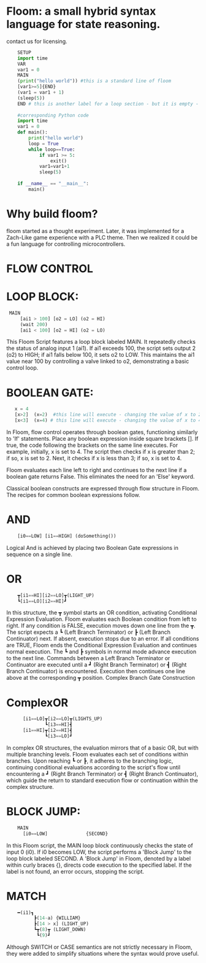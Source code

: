 # Floom: a small hybrid syntax language for state reasoning.

contact us for licensing.
```python
    SETUP
    import time
    VAR
    var1 = 0
    MAIN
    (print("hello world")) #this is a standard line of floom
    [var1>=5]{END}
    (var1 = var1 + 1)
    (sleep(5))
    END # this is another label for a loop section - but it is empty - so we exit.
    
    #corresponding Python code
    import time
    var1 = 0
    def main():
    	print("hello world")
    	loop = True
        while loop==True:
        	if var1 >= 5:
        		exit()
        	var1=var1+1
        	sleep(5)
    
    if __name__ == "__main__":
        main()
```

# Why build floom? 
floom started as a thought experiment. 
Later, it was implemented for a Zach-Like game experience with a PLC theme.
Then we realized it could be a fun language for controlling microcontrollers.

# FLOW CONTROL
# LOOP BLOCK:
   ```python
    MAIN
        [ai1 > 100] [o2 = LO] (o2 = HI)
        (wait 200)
        [ai1 < 100] [o2 = HI] (o2 = LO)
```

This Floom Script features a loop block labeled MAIN. It repeatedly checks the status of analog input 1 (ai1). If ai1 exceeds 100, the script sets output 2 (o2) to HIGH; if ai1 falls below 100, it sets o2 to LOW. This maintains the ai1 value near 100 by controlling a valve linked to o2, demonstrating a basic control loop.


# BOOLEAN GATE:
 ```python   
    x = 4
    [x>2]  (x=2)  #this line will execute - changing the value of x to 2.
    [x<3]  (x=4) # this line will execute - changing the value of x to 4.
```

In Floom, flow control operates through boolean gates, functioning similarly to 'If' statements. Place any boolean expression inside square brackets []. If true, the code following the brackets on the same line executes. For example, initially, x is set to 4. The script then checks if x is greater than 2; if so, x is set to 2. Next, it checks if x is less than 3; if so, x is set to 4. 

Floom evaluates each line left to right and continues to the next line if a boolean gate returns False. This eliminates the need for an 'Else' keyword.

Classical boolean constructs are expressed through flow structure in Floom. The recipes for common boolean expressions follow.


# AND
```python
    [i0==LOW] [i1==HIGH] (doSomething())
```
Logical And is achieved by placing two Boolean Gate expressions in sequence on a single line.
# OR
```python
    ┳[i1==HI][i2==LO]┳(LIGHT_UP)
    ┗[i1==LO][i2==HI]┛
```
In this structure, the ┳ symbol starts an OR condition, activating Conditional Expression Evaluation. Floom evaluates each Boolean condition from left to right. If any condition is FALSE, execution moves down one line from the ┳. The script expects a ┗ (Left Branch Terminator) or ┣ (Left Branch Continuator) next. If absent, execution stops due to an error.
If all conditions are TRUE, Floom ends the Conditional Expression Evaluation and continues normal execution. The ┗ and ┣ symbols in normal mode advance execution to the next line.
Commands between a Left Branch Terminator or Continuator are executed until a ┛ (Right Branch Terminator) or ┫ (Right Branch Continuator) is encountered. Execution then continues one line above at the corresponding ┳ position.
Complex Branch Gate Construction
# ComplexOR
```python
      [i1==LO]┳[i2==LO]┳(LIGHTS_UP)
              ┗[i3==HI]┫
      [i1==HI]┳[i2==HI]┫
              ┗[i3==LO]┛
```
In complex OR structures, the evaluation mirrors that of a basic OR, but with multiple branching levels. Floom evaluates each set of conditions within branches. Upon reaching ┗ or ┣, it adheres to the branching logic, continuing conditional evaluations according to the script's flow until encountering a ┛ (Right Branch Terminator) or ┫ (Right Branch Continuator), which guide the return to standard execution flow or continuation within the complex structure.

# BLOCK JUMP:
```python
    MAIN
      [i0==LOW]              {SECOND}
```
In this Floom script, the MAIN loop block continuously checks the state of input 0 (i0). If i0 becomes LOW, the script performs a 'Block Jump' to the loop block labeled SECOND. 
A 'Block Jump' in Floom, denoted by a label within curly braces {}, directs code execution to the specified label. If the label is not found, an error occurs, stopping the script.

# MATCH
```python
    ━(i1)┓
          ┣(14-a) {WILLIAM}
          ┣[14 > x] (LIGHT_UP)
          ┗┳(8)┳ (LIGHT_DOWN)
           ┗(9)┛
```

Although SWITCH or CASE semantics are not strictly necessary in Floom, they were added to simplify situations where the syntax would prove useful. 


